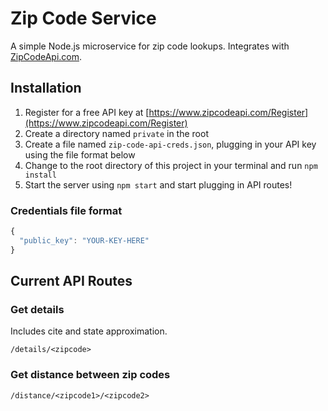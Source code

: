 # Zip Code Service

A simple Node.js microservice for zip code lookups. Integrates with [ZipCodeApi.com](https://www.zipcodeapi.com/).

## Installation
1. Register for a free API key at [https://www.zipcodeapi.com/Register](https://www.zipcodeapi.com/Register)
2. Create a directory named `private` in the root
3. Create a file named `zip-code-api-creds.json`, plugging in your API key using the file format below 
4. Change to the root directory of this project in your terminal and run `npm install`
5. Start the server using `npm start` and start plugging in API routes!

### Credentials file format
```javascript
{
  "public_key": "YOUR-KEY-HERE"
}
```

## Current API Routes

### Get details

Includes cite and state approximation.

`/details/<zipcode>`

### Get distance between zip codes

`/distance/<zipcode1>/<zipcode2>`